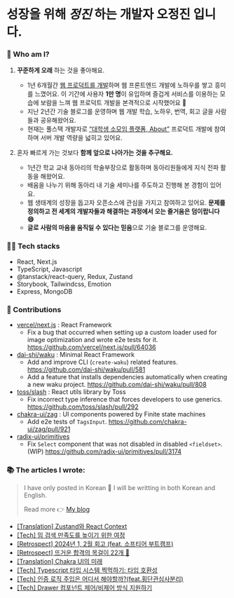 # 성장을 위해 _정진_ 하는 개발자 오정진 입니다.

### 👋 Who am I?

1. **꾸준하게 오래** 하는 것을 좋아해요.
    - 1년 6개월간 [웹 프로덕트를 개발](https://github.com/thismeme-team/thismeme-web)하며 웹 프론트엔드 개발에 노하우를 쌓고 흥미를 느꼈어요. 이 기간에 사용자 **1만 명**이 유입하며 즐겁게 서비스를 이용하는 모습에 보람을 느껴 웹 프로덕트 개발을 본격적으로 시작했어요 🙂
    - 지난 2년간 기술 블로그를 운영하며 웹 개발 학습, 노하우, 번역, 회고 글을 사람들과 공유해왔어요.
    - 현재는 풀스택 개발자로 [“대학생 소모임 플랫폼, About”](https://github.com/AboutClan/About) 프로덕트 개발에 참여하며 서버 개발 역량을 넓히고 있어요.

2. 혼자 빠르게 가는 것보다 **함께 앞으로 나아가는 것을 추구해요.**
    - 1년간 학교 교내 동아리의 학술부장으로 활동하며 동아리원들에게 지식 전파 활동을 해왔어요.
    - 배움을 나누기 위해 동아리 내 기술 세미나를 주도하고 진행해 본 경험이 있어요.
    - 웹 생태계의 성장을 돕고자 오픈소스에 관심을 가지고 참여하고 있어요. **문제를 정의하고 전 세계의 개발자들과 해결하는 과정에서 오는 즐거움은 덤이랍니다 😄**
    - **글로 사람의 마음을 움직일 수 있다는 믿음**으로 기술 블로그를 운영해요.
  

### 🧑‍💻 Tech stacks
- React, Next.js
- TypeScript, Javascript
- @tanstack/react-query, Redux, Zustand
- Storybook, Tailwindcss, Emotion
- Express, MongoDB


### 🙌 Contributions
- [vercel/next.js](https://github.com/vercel/next.js/issues?q=involves:ojj1123) : React Framework
    - Fix a bug that occurred when setting up a custom loader used for image optimization and wrote e2e tests for it. https://github.com/vercel/next.js/pull/64036
- [dai-shi/waku](https://github.com/dai-shi/waku/issues?q=involves:ojj1123) : Minimal React Framework
    - Add and improve CLI (`create-waku`) related features. https://github.com/dai-shi/waku/pull/581
    - Add a feature that installs dependencies automatically when creating a new waku project. https://github.com/dai-shi/waku/pull/808
- [toss/slash](https://github.com/toss/slash/issues?q=involves:ojj1123) : React utils library by Toss
    - Fix incorrect type inference that forces developers to use generics. https://github.com/toss/slash/pull/292
- [chakra-ui/zag](https://github.com/chakra-ui/zag/pulls?q=involves:ojj1123) : UI components powered by Finite state machines
    - Add e2e tests of `TagsInput`. https://github.com/chakra-ui/zag/pull/921
- [radix-ui/primitives](https://github.com/radix-ui/primitives/pulls?q=involves:ojj1123)
    - Fix `Select` component that was not disabled in disabled `<fieldset>`. (WIP) https://github.com/radix-ui/primitives/pull/3174

### 📚 The articles I wrote:

> I have only posted in Korean 🙏
> I will be writting in both Korean and English.
>
> Read more 👉 [My blog](https://velog.io/@ojj1123)

- [[Translation] Zustand와 React Context](https://velog.io/@ojj1123/zustand-and-react-context)
- [[Tech] 밈 검색 만족도를 높이기 위한 여정](https://velog.io/@ojj1123/how-to-improve-meme-search-ux)
- [[Retrospect] 2024년 1, 2월 회고 (feat. 소프티어 부트캠프)](https://velog.io/@ojj1123/jan-and-feb-2024-review)
- [[Retrospect] 뜨거운 합격의 목걸이 22개 🏅](https://velog.io/@ojj1123/2023-retrospect)
- [[Translation] Chakra UI의 미래](https://velog.io/@ojj1123/the-future-of-chakra-ui)
- [[Tech] Typescript 타입 시스템 찍먹하기: 타입 호환성](https://velog.io/@ojj1123/about-type-compatibility)
- [[Tech] 인증 로직 주입은 어디서 해야할까?(feat.횡단관심사분리)](https://velog.io/@ojj1123/where-should-i-inject-the-authentication-logic)
- [[Tech] Drawer 컴포넌트 제어/비제어 방식 지원하기](https://velog.io/@ojj1123/how-to-design-a-drawer-component)
